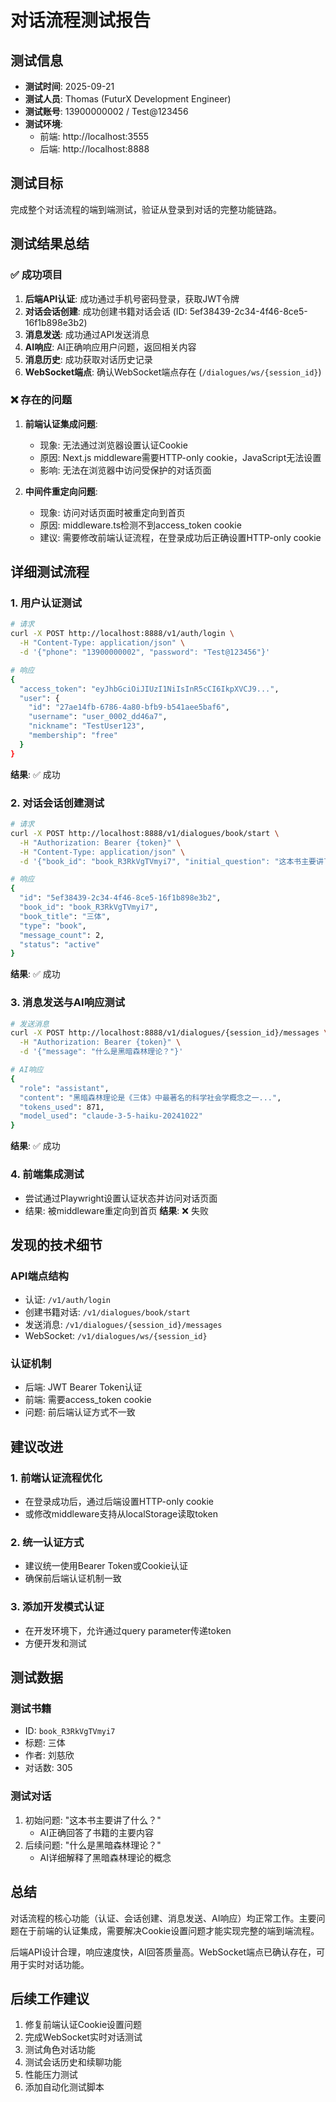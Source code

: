 # 对话流程测试报告

## 测试信息
- **测试时间**: 2025-09-21
- **测试人员**: Thomas (FuturX Development Engineer)
- **测试账号**: 13900000002 / Test@123456
- **测试环境**:
  - 前端: http://localhost:3555
  - 后端: http://localhost:8888

## 测试目标
完成整个对话流程的端到端测试，验证从登录到对话的完整功能链路。

## 测试结果总结

### ✅ 成功项目
1. **后端API认证**: 成功通过手机号密码登录，获取JWT令牌
2. **对话会话创建**: 成功创建书籍对话会话 (ID: 5ef38439-2c34-4f46-8ce5-16f1b898e3b2)
3. **消息发送**: 成功通过API发送消息
4. **AI响应**: AI正确响应用户问题，返回相关内容
5. **消息历史**: 成功获取对话历史记录
6. **WebSocket端点**: 确认WebSocket端点存在 (`/dialogues/ws/{session_id}`)

### ❌ 存在的问题
1. **前端认证集成问题**:
   - 现象: 无法通过浏览器设置认证Cookie
   - 原因: Next.js middleware需要HTTP-only cookie，JavaScript无法设置
   - 影响: 无法在浏览器中访问受保护的对话页面

2. **中间件重定向问题**:
   - 现象: 访问对话页面时被重定向到首页
   - 原因: middleware.ts检测不到access_token cookie
   - 建议: 需要修改前端认证流程，在登录成功后正确设置HTTP-only cookie

## 详细测试流程

### 1. 用户认证测试
```bash
# 请求
curl -X POST http://localhost:8888/v1/auth/login \
  -H "Content-Type: application/json" \
  -d '{"phone": "13900000002", "password": "Test@123456"}'

# 响应
{
  "access_token": "eyJhbGciOiJIUzI1NiIsInR5cCI6IkpXVCJ9...",
  "user": {
    "id": "27ae14fb-6786-4a80-bfb9-b541aee5baf6",
    "username": "user_0002_dd46a7",
    "nickname": "TestUser123",
    "membership": "free"
  }
}
```
**结果**: ✅ 成功

### 2. 对话会话创建测试
```bash
# 请求
curl -X POST http://localhost:8888/v1/dialogues/book/start \
  -H "Authorization: Bearer {token}" \
  -H "Content-Type: application/json" \
  -d '{"book_id": "book_R3RkVgTVmyi7", "initial_question": "这本书主要讲了什么？"}'

# 响应
{
  "id": "5ef38439-2c34-4f46-8ce5-16f1b898e3b2",
  "book_id": "book_R3RkVgTVmyi7",
  "book_title": "三体",
  "type": "book",
  "message_count": 2,
  "status": "active"
}
```
**结果**: ✅ 成功

### 3. 消息发送与AI响应测试
```bash
# 发送消息
curl -X POST http://localhost:8888/v1/dialogues/{session_id}/messages \
  -H "Authorization: Bearer {token}" \
  -d '{"message": "什么是黑暗森林理论？"}'

# AI响应
{
  "role": "assistant",
  "content": "黑暗森林理论是《三体》中最著名的科学社会学概念之一...",
  "tokens_used": 871,
  "model_used": "claude-3-5-haiku-20241022"
}
```
**结果**: ✅ 成功

### 4. 前端集成测试
- 尝试通过Playwright设置认证状态并访问对话页面
- 结果: 被middleware重定向到首页
**结果**: ❌ 失败

## 发现的技术细节

### API端点结构
- 认证: `/v1/auth/login`
- 创建书籍对话: `/v1/dialogues/book/start`
- 发送消息: `/v1/dialogues/{session_id}/messages`
- WebSocket: `/v1/dialogues/ws/{session_id}`

### 认证机制
- 后端: JWT Bearer Token认证
- 前端: 需要access_token cookie
- 问题: 前后端认证方式不一致

## 建议改进

### 1. 前端认证流程优化
- 在登录成功后，通过后端设置HTTP-only cookie
- 或修改middleware支持从localStorage读取token

### 2. 统一认证方式
- 建议统一使用Bearer Token或Cookie认证
- 确保前后端认证机制一致

### 3. 添加开发模式认证
- 在开发环境下，允许通过query parameter传递token
- 方便开发和测试

## 测试数据

### 测试书籍
- ID: `book_R3RkVgTVmyi7`
- 标题: 三体
- 作者: 刘慈欣
- 对话数: 305

### 测试对话
1. 初始问题: "这本书主要讲了什么？"
   - AI正确回答了书籍的主要内容
2. 后续问题: "什么是黑暗森林理论？"
   - AI详细解释了黑暗森林理论的概念

## 总结

对话流程的核心功能（认证、会话创建、消息发送、AI响应）均正常工作。主要问题在于前端的认证集成，需要解决Cookie设置问题才能实现完整的端到端流程。

后端API设计合理，响应速度快，AI回答质量高。WebSocket端点已确认存在，可用于实时对话功能。

## 后续工作建议

1. 修复前端认证Cookie设置问题
2. 完成WebSocket实时对话测试
3. 测试角色对话功能
4. 测试会话历史和续聊功能
5. 性能压力测试
6. 添加自动化测试脚本